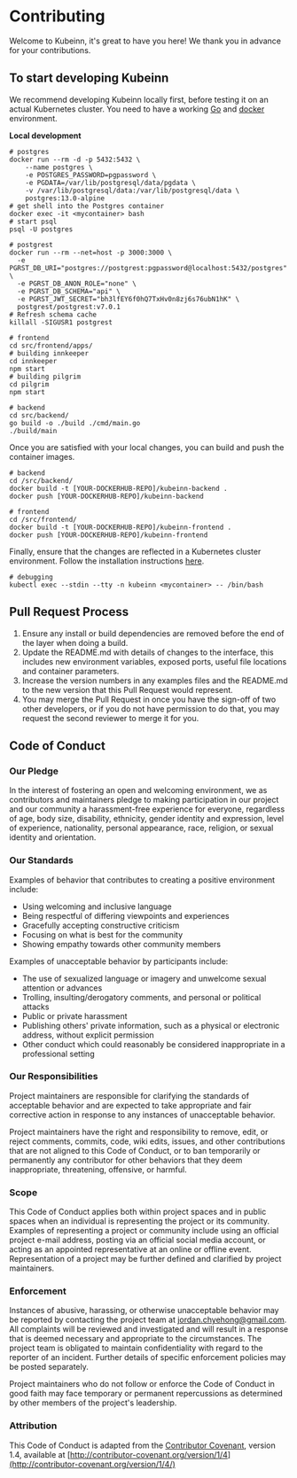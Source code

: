# Contributing

Welcome to Kubeinn, it's great to have you here! We thank you in advance for your contributions.

## To start developing Kubeinn
We recommend developing Kubeinn locally first, before testing it on an actual Kubernetes cluster. You need to have a working [Go](https://golang.org/doc/install) and [docker](https://docs.docker.com/engine) environment.

**Local development**
```
# postgres
docker run --rm -d -p 5432:5432 \
    --name postgres \
    -e POSTGRES_PASSWORD=pgpassword \
    -e PGDATA=/var/lib/postgresql/data/pgdata \
    -v /var/lib/postgresql/data:/var/lib/postgresql/data \
    postgres:13.0-alpine
# get shell into the Postgres container
docker exec -it <mycontainer> bash
# start psql
psql -U postgres

# postgrest
docker run --rm --net=host -p 3000:3000 \
  -e PGRST_DB_URI="postgres://postgrest:pgpassword@localhost:5432/postgres" \
  -e PGRST_DB_ANON_ROLE="none" \
  -e PGRST_DB_SCHEMA="api" \
  -e PGRST_JWT_SECRET="bh3lfEY6f0hQ7TxHv0n8zj6s76ubN1hK" \
  postgrest/postgrest:v7.0.1
# Refresh schema cache
killall -SIGUSR1 postgrest

# frontend
cd src/frontend/apps/
# building innkeeper
cd innkeeper
npm start
# building pilgrim
cd pilgrim
npm start

# backend
cd src/backend/
go build -o ./build ./cmd/main.go
./build/main
```
Once you are satisfied with your local changes, you can build and push the container images.
```
# backend
cd /src/backend/
docker build -t [YOUR-DOCKERHUB-REPO]/kubeinn-backend .
docker push [YOUR-DOCKERHUB-REPO]/kubeinn-backend

# frontend
cd /src/frontend/
docker build -t [YOUR-DOCKERHUB-REPO]/kubeinn-frontend .
docker push [YOUR-DOCKERHUB-REPO]/kubeinn-frontend
```
Finally, ensure that the changes are reflected in a Kubernetes cluster environment. Follow the installation instructions [here](https://github.com/kubeinn/kubeinn#installation).
```
# debugging 
kubectl exec --stdin --tty -n kubeinn <mycontainer> -- /bin/bash
```


## Pull Request Process

1. Ensure any install or build dependencies are removed before the end of the layer when doing a build.
2. Update the README.md with details of changes to the interface, this includes new environment variables, exposed ports, useful file locations and container parameters.
3. Increase the version numbers in any examples files and the README.md to the new version that this Pull Request would represent. 
4. You may merge the Pull Request in once you have the sign-off of two other developers, or if you do not have permission to do that, you may request the second reviewer to merge it for you.

## Code of Conduct

### Our Pledge

In the interest of fostering an open and welcoming environment, we as contributors and maintainers pledge to making participation in our project and our community a harassment-free experience for everyone, regardless of age, body size, disability, ethnicity, gender identity and expression, level of experience, nationality, personal appearance, race, religion, or sexual identity and orientation.

### Our Standards

Examples of behavior that contributes to creating a positive environment include:

- Using welcoming and inclusive language
- Being respectful of differing viewpoints and experiences
- Gracefully accepting constructive criticism
- Focusing on what is best for the community
- Showing empathy towards other community members

Examples of unacceptable behavior by participants include:

- The use of sexualized language or imagery and unwelcome sexual attention or advances
- Trolling, insulting/derogatory comments, and personal or political attacks
- Public or private harassment
- Publishing others' private information, such as a physical or electronic address, without explicit permission
- Other conduct which could reasonably be considered inappropriate in a professional setting

### Our Responsibilities

Project maintainers are responsible for clarifying the standards of acceptable behavior and are expected to take appropriate and fair corrective action in response to any instances of unacceptable behavior.

Project maintainers have the right and responsibility to remove, edit, or reject comments, commits, code, wiki edits, issues, and other contributions that are not aligned to this Code of Conduct, or to ban temporarily or permanently any contributor for other behaviors that they deem inappropriate, threatening, offensive, or harmful.

### Scope

This Code of Conduct applies both within project spaces and in public spaces when an individual is representing the project or its community. Examples of representing a project or community include using an official project e-mail address, posting via an official social media account, or acting as an appointed representative at an online or offline event. Representation of a project may be further defined and clarified by project maintainers.

### Enforcement

Instances of abusive, harassing, or otherwise unacceptable behavior may be reported by contacting the project team at [jordan.chyehong@gmail.com](mailto:jordan.chyehong@gmail.com). All complaints will be reviewed and investigated and will result in a response that is deemed necessary and appropriate to the circumstances. The project team is obligated to maintain confidentiality with regard to the reporter of an incident. Further details of specific enforcement policies may be posted separately.

Project maintainers who do not follow or enforce the Code of Conduct in good faith may face temporary or permanent repercussions as determined by other members of the project's leadership.

### Attribution

This Code of Conduct is adapted from the [Contributor Covenant](http://contributor-covenant.org/), version 1.4, available at [http://contributor-covenant.org/version/1/4](http://contributor-covenant.org/version/1/4/)
